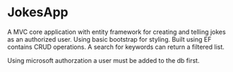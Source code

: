 # JokesApp
A MVC core application with entity framework for creating and telling jokes as an authorized user.
Using basic bootstrap for styling.
Built using EF contains CRUD operations. A search for keywords can return a filtered list.

Using microsoft authorzation a user must be added to the db first.


